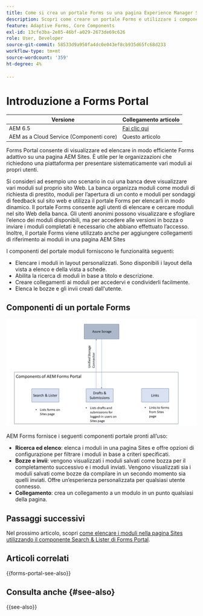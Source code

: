 ```yaml
---
title: Come si crea un portale Forms su una pagina Experience Manager Sites?
description: Scopri come creare un portale Forms e utilizzare i componenti core predefiniti in una pagina di AEM Sites.
feature: Adaptive Forms, Core Components
exl-id: 13cfe3ba-2e85-46bf-a029-2673de69c626
role: User, Developer
source-git-commit: 58533d9a950fa4dc0e043ef8cb935d65fc68d233
workflow-type: tm+mt
source-wordcount: '359'
ht-degree: 4%

---
```



# Introduzione a Forms Portal

| Versione | Collegamento articolo |
| -------- | ---------------------------- |
| AEM 6.5 | [Fai clic qui](https://experienceleague.adobe.com/docs/experience-manager-65/forms/publish-process-aem-forms/introduction-publishing-forms.html) |
| AEM as a Cloud Service (Componenti core) | Questo articolo |

Forms Portal consente di visualizzare ed elencare in modo efficiente Forms adattivo su una pagina AEM Sites. È utile per le organizzazioni che richiedono una piattaforma per presentare sistematicamente vari moduli ai propri utenti.

Si consideri ad esempio uno scenario in cui una banca deve visualizzare vari moduli sul proprio sito Web. La banca organizza moduli come moduli di richiesta di prestito, moduli per l’apertura di un conto e moduli per sondaggi di feedback sul sito web e utilizza il portale Forms per elencarli in modo dinamico. Il portale Forms consente agli utenti di elencare e cercare moduli nel sito Web della banca. Gli utenti anonimi possono visualizzare e sfogliare l’elenco dei moduli disponibili, ma per accedere alle versioni in bozza o inviare i moduli completati è necessario che abbiano effettuato l’accesso. Inoltre, il portale Forms viene utilizzato anche per aggiungere collegamenti di riferimento ai moduli in una pagina AEM Sites

I componenti del portale moduli forniscono le funzionalità seguenti:

* Elencare i moduli in layout personalizzati. Sono disponibili i layout della vista a elenco e della vista a schede.
* Abilita la ricerca di moduli in base a titolo e descrizione.
* Creare collegamenti ai moduli per accedervi e condividerli facilmente.
* Elenca le bozze e gli invii creati dall&#39;utente.

## Componenti di un portale Forms

![Componenti di Forms Portal](/help/forms/assets/forms-portal.png)

AEM Forms fornisce i seguenti componenti portale pronti all’uso:

* **Ricerca ed elenco**: elenca i moduli in una pagina Sites e offre opzioni di configurazione per filtrare i moduli in base a criteri specificati.
* **Bozze e invii**: vengono visualizzati i moduli salvati come bozza per il completamento successivo e i moduli inviati. Vengono visualizzati sia i moduli salvati come bozze da compilare in un secondo momento sia quelli inviati. Offre un’esperienza personalizzata per qualsiasi utente connesso.
* **Collegamento**: crea un collegamento a un modulo in un punto qualsiasi della pagina.

## Passaggi successivi

Nel prossimo articolo, scopri [come elencare i moduli nella pagina Sites utilizzando il componente Search &amp; Lister di Forms Portal](/help/forms/list-forms-on-sites-page.md).

## Articoli correlati

{{forms-portal-see-also}}

## Consulta anche {#see-also}

{{see-also}}